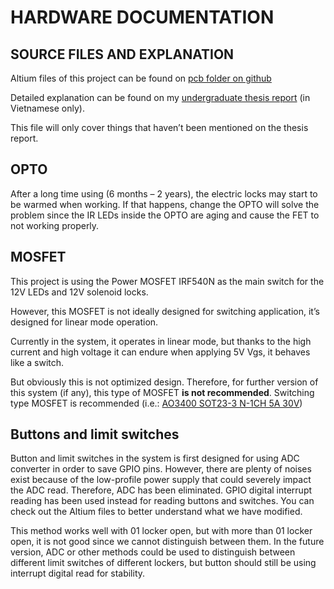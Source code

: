 # HARDWARE DOCUMENTATION

## SOURCE FILES AND EXPLANATION

Altium files of this project can be found on [pcb folder on github]

Detailed explanation can be found on my [undergraduate thesis report] (in Vietnamese only).

This file will only cover things that haven’t been mentioned on the thesis report.

## OPTO

After a long time using (6 months – 2 years), the electric locks may start to be warmed when working. If that happens, change the OPTO will solve the problem since the IR LEDs inside the OPTO are aging and cause the FET to not working properly.

## MOSFET

This project is using the Power MOSFET IRF540N as the main switch for the 12V LEDs and 12V solenoid locks.

However, this MOSFET is not ideally designed for switching application, it’s designed for linear mode operation.

Currently in the system, it operates in linear mode, but thanks to the high current and high voltage it can endure when applying 5V Vgs, it behaves like a switch.

But obviously this is not optimized design. Therefore, for further version of this system (if any), this type of MOSFET **is not recommended**. Switching type MOSFET is recommended (i.e.: [AO3400 SOT23-3 N-1CH 5A 30V])

## Buttons and limit switches

Button and limit switches in the system is first designed for using ADC converter in order to save GPIO pins. However, there are plenty of noises exist because of the low-profile power supply that could severely impact the ADC read. Therefore, ADC has been eliminated. GPIO digital interrupt reading has been used instead for reading buttons and switches. You can check out the Altium files to better understand what we have modified.

This method works well with 01 locker open, but with more than 01 locker open, it is not good since we cannot distinguish between them. In the future version, ADC or other methods could be used to distinguish between different limit switches of different lockers, but button should still be using interrupt digital read for stability.

<!-- Links -->
[pcb folder on github]: https://github.com/minhan74/MIS-Locker/tree/master/pcb
[undergraduate thesis report]: https://bit.ly/DMA_undergrad
[AO3400 SOT23-3 N-1CH 5A 30V]: https://icdayroi.com/ao3400-sot23-3-n-1ch-5a-30v
